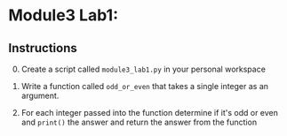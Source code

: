 # Module3 Lab1:

## Instructions

0. Create a script called `module3_lab1.py` in your personal workspace

0. Write a function called `odd_or_even` that takes a single integer as an argument.

0. For each integer passed into the function determine if it's odd or even and `print()` the answer and return the answer from the function

